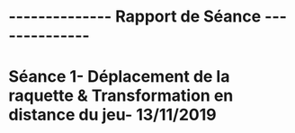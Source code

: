 #   -------------- Rapport de Séance --------------





# Séance 1- Déplacement de la raquette & Transformation en distance du jeu- 13/11/2019 
